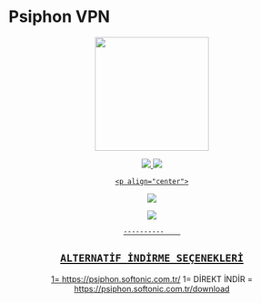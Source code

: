 # Psiphon VPN

<div align="center">
  <img border-radius: 15px src="https://telegra.ph/file/a7ef0adbe0298cc729c19.jpg" width="200" height="200"/>
  
  <p align="center">
  <a href=""><img src="https://img.shields.io/badge/Instagram-E4405F?style=for-the-badge&logo=instagram&logoColor=white"/> 
  <a href="https://chat.whatsapp.com/BqwU4hCuq0d3AOTerPVatJ"><img src="https://img.shields.io/badge/WhatsApp-25D366?style=for-the-badge&logo=whatsapp&logoColor=white" />
</p>
    
    <p align="center">
  <a href="https://t.me/rlchat"><img src="https://telegra.ph/file/cb8f921eb22b4454d89dc.png" />
</p>
      <p align="center">
  <a href="https://chat.whatsapp.com/BqwU4hCuq0d3AOTerPVatJ"><img src="https://telegra.ph/file/8f2036e27de3890f74914.png" />
</p>
        
    ----------    
    

        
## `ALTERNATİF İNDİRME SEÇENEKLERİ`
        
 1= https://psiphon.softonic.com.tr/
 1= DİREKT İNDİR = https://psiphon.softonic.com.tr/download
 
